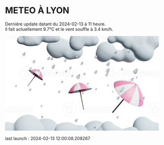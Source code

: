 # METEO À LYON

Dernière update datant du 2024-02-13 à 11 heure.  
Il fait actuellement 9.7°C et le vent souffle à 3.4 km/h.      

![](./.github/rain.png)

last launch : 2024-02-13 12:00:08.208267
